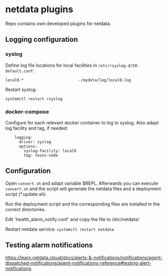 # netdata plugins
Repo contains own developed plugins for netdata.

## Logging configuration
### syslog
Define log file locations for local facilities in `/etc/rsyslog.d/50-default.conf`:
```
local0.*                        -/mydata/log/local0.log
```
Restart syslog: 
```
systemctl restart rsyslog
```

### docker-compose
Configure for each relevant docker container to log to syslog. Also adapt log facility and tag, if needed:
```
    logging:
      driver: syslog
      options:
        syslog-facility: local0
        tag: tezos-node
```

## Configuration
Open `convert.sh` and adapt variable $REPL. Afterwards you can execute `convert.sh` and the script will generate the netdata files and a deployment script (*.update.sh).

Run the deployment script and the corresponding files are installed in the correct directories.

Edit 'health_alarm_notify.conf' and copy the file to /etc/netdata/

Restart netdata service: `systemctl restart netdata`

## Testing alarm notifications
https://learn.netdata.cloud/docs/alerts-&-notifications/notifications/agent-dispatched-notifications/agent-notifications-reference#testing-alert-notifications
